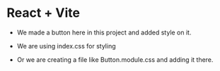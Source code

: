 # React + Vite

- We made a button here in this project and added style on it.

- We are using index.css for styling 

- Or we are creating a file like Button.module.css and adding it there.